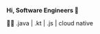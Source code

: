 <p><strong> Hi, Software Engineers 👋</strong></p>
<p>👨‍🍳 .java  | .kt |  .js |   cloud native</p>






